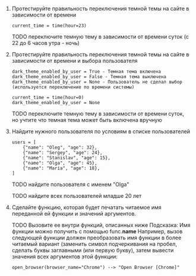     
1. Протестируйте правильность переключения темной темы на сайте в зависимости от времени
    ```
   current_time = time(hour=23)
   ```
   TODO переключите темную тему в зависимости от времени суток (с 22 до 6 часов утра - ночь)

2. Протестируйте правильность переключения темной темы на сайте в зависимости от времени и выбора пользователя
    ```
    dark_theme_enabled_by_user = True - Темная тема включена
    dark_theme_enabled_by_user = False - Темная тема выключена
    dark_theme_enabled_by_user = None - Пользователь не сделал выбор (используется переключение по времени системы)

    current_time = time(hour=0)
    dark_theme_enabled_by_user = None
    ```
    TODO переключите темную тему в зависимости от времени суток, но учтите что темная тема может быть включена вручную

3. Найдите нужного пользователя по условиям в списке пользователей
    ```
    users = [
        {"name": "Oleg", "age": 32},
        {"name": "Sergey", "age": 24},
        {"name": "Stanislav", "age": 15},
        {"name": "Olga", "age": 45},
        {"name": "Maria", "age": 18},
    ]
    ```
    TODO найдите пользователя с именем "Olga"
   
    TODO найдите всех пользователей младше 20 лет

4. Сделайте функцию, которая будет печатать читаемое имя переданной ей функции и значений аргументов.
   
    TODO Вызовите ее внутри функций, описанных ниже
    Подсказка: Имя функции можно получить с помощью func.__name__
    Например, вызов следующей функции должен преобразовать имя функции
    в более читаемый вариант (заменить символ подчеркивания на пробел,
    сделать буквы заглавными (или первую букву), затем вывести значения всех аргументов этой функции:
    ```
    open_browser(browser_name="Chrome") --> "Open Browser [Chrome]"
    ```

